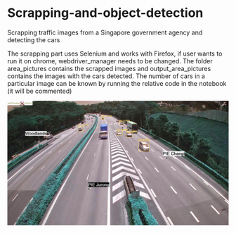 # Scrapping-and-object-detection
Scrapping traffic images from a Singapore government agency and detecting the cars

The scrapping part uses Selenium and works with Firefox, if user wants to run it on chrome, webdriver_manager needs to be changed.
The folder area_pictures contains the scrapped images and output_area_pictures contains the images with the cars detected.
The number of cars in a particular image can be known by running the relative code in the notebook (it will be commented)

![alt text](https://github.com/Ghassen-Cherni/Scrapping-and-object-detection/blob/main/output_area_pictures/bke/image_bke_1.jpg?raw=true)
